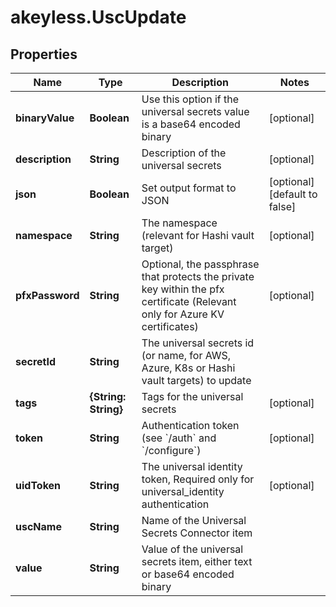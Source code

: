 # akeyless.UscUpdate

## Properties

Name | Type | Description | Notes
------------ | ------------- | ------------- | -------------
**binaryValue** | **Boolean** | Use this option if the universal secrets value is a base64 encoded binary | [optional] 
**description** | **String** | Description of the universal secrets | [optional] 
**json** | **Boolean** | Set output format to JSON | [optional] [default to false]
**namespace** | **String** | The namespace (relevant for Hashi vault target) | [optional] 
**pfxPassword** | **String** | Optional, the passphrase that protects the private key within the pfx certificate (Relevant only for Azure KV certificates) | [optional] 
**secretId** | **String** | The universal secrets id (or name, for AWS, Azure, K8s or Hashi vault targets) to update | 
**tags** | **{String: String}** | Tags for the universal secrets | [optional] 
**token** | **String** | Authentication token (see &#x60;/auth&#x60; and &#x60;/configure&#x60;) | [optional] 
**uidToken** | **String** | The universal identity token, Required only for universal_identity authentication | [optional] 
**uscName** | **String** | Name of the Universal Secrets Connector item | 
**value** | **String** | Value of the universal secrets item, either text or base64 encoded binary | 



